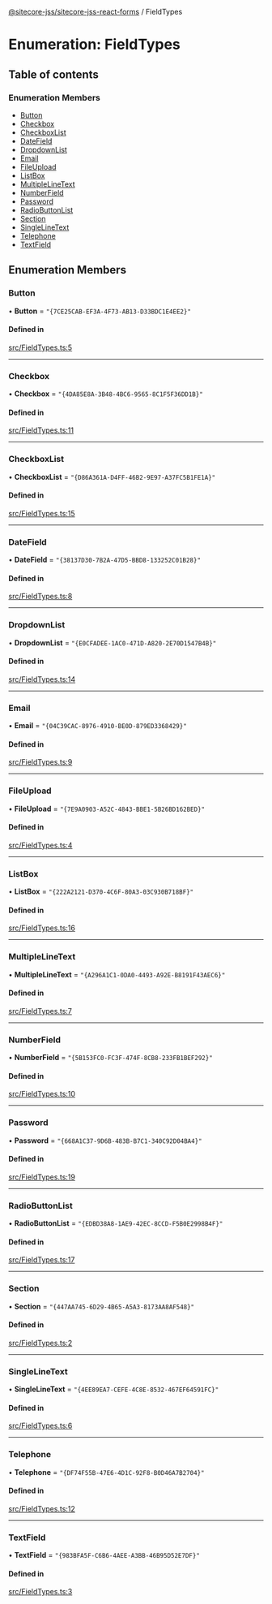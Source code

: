 [@sitecore-jss/sitecore-jss-react-forms](../README.md) / FieldTypes

# Enumeration: FieldTypes

## Table of contents

### Enumeration Members

- [Button](FieldTypes.md#button)
- [Checkbox](FieldTypes.md#checkbox)
- [CheckboxList](FieldTypes.md#checkboxlist)
- [DateField](FieldTypes.md#datefield)
- [DropdownList](FieldTypes.md#dropdownlist)
- [Email](FieldTypes.md#email)
- [FileUpload](FieldTypes.md#fileupload)
- [ListBox](FieldTypes.md#listbox)
- [MultipleLineText](FieldTypes.md#multiplelinetext)
- [NumberField](FieldTypes.md#numberfield)
- [Password](FieldTypes.md#password)
- [RadioButtonList](FieldTypes.md#radiobuttonlist)
- [Section](FieldTypes.md#section)
- [SingleLineText](FieldTypes.md#singlelinetext)
- [Telephone](FieldTypes.md#telephone)
- [TextField](FieldTypes.md#textfield)

## Enumeration Members

### Button

• **Button** = `"{7CE25CAB-EF3A-4F73-AB13-D33BDC1E4EE2}"`

#### Defined in

[src/FieldTypes.ts:5](https://github.com/Sitecore/jss/blob/19e6229c3/packages/sitecore-jss-react-forms/src/FieldTypes.ts#L5)

---

### Checkbox

• **Checkbox** = `"{4DA85E8A-3B48-4BC6-9565-8C1F5F36DD1B}"`

#### Defined in

[src/FieldTypes.ts:11](https://github.com/Sitecore/jss/blob/19e6229c3/packages/sitecore-jss-react-forms/src/FieldTypes.ts#L11)

---

### CheckboxList

• **CheckboxList** = `"{D86A361A-D4FF-46B2-9E97-A37FC5B1FE1A}"`

#### Defined in

[src/FieldTypes.ts:15](https://github.com/Sitecore/jss/blob/19e6229c3/packages/sitecore-jss-react-forms/src/FieldTypes.ts#L15)

---

### DateField

• **DateField** = `"{38137D30-7B2A-47D5-BBD8-133252C01B28}"`

#### Defined in

[src/FieldTypes.ts:8](https://github.com/Sitecore/jss/blob/19e6229c3/packages/sitecore-jss-react-forms/src/FieldTypes.ts#L8)

---

### DropdownList

• **DropdownList** = `"{E0CFADEE-1AC0-471D-A820-2E70D1547B4B}"`

#### Defined in

[src/FieldTypes.ts:14](https://github.com/Sitecore/jss/blob/19e6229c3/packages/sitecore-jss-react-forms/src/FieldTypes.ts#L14)

---

### Email

• **Email** = `"{04C39CAC-8976-4910-BE0D-879ED3368429}"`

#### Defined in

[src/FieldTypes.ts:9](https://github.com/Sitecore/jss/blob/19e6229c3/packages/sitecore-jss-react-forms/src/FieldTypes.ts#L9)

---

### FileUpload

• **FileUpload** = `"{7E9A0903-A52C-4843-BBE1-5B26BD162BED}"`

#### Defined in

[src/FieldTypes.ts:4](https://github.com/Sitecore/jss/blob/19e6229c3/packages/sitecore-jss-react-forms/src/FieldTypes.ts#L4)

---

### ListBox

• **ListBox** = `"{222A2121-D370-4C6F-80A3-03C930B718BF}"`

#### Defined in

[src/FieldTypes.ts:16](https://github.com/Sitecore/jss/blob/19e6229c3/packages/sitecore-jss-react-forms/src/FieldTypes.ts#L16)

---

### MultipleLineText

• **MultipleLineText** = `"{A296A1C1-0DA0-4493-A92E-B8191F43AEC6}"`

#### Defined in

[src/FieldTypes.ts:7](https://github.com/Sitecore/jss/blob/19e6229c3/packages/sitecore-jss-react-forms/src/FieldTypes.ts#L7)

---

### NumberField

• **NumberField** = `"{5B153FC0-FC3F-474F-8CB8-233FB1BEF292}"`

#### Defined in

[src/FieldTypes.ts:10](https://github.com/Sitecore/jss/blob/19e6229c3/packages/sitecore-jss-react-forms/src/FieldTypes.ts#L10)

---

### Password

• **Password** = `"{668A1C37-9D6B-483B-B7C1-340C92D04BA4}"`

#### Defined in

[src/FieldTypes.ts:19](https://github.com/Sitecore/jss/blob/19e6229c3/packages/sitecore-jss-react-forms/src/FieldTypes.ts#L19)

---

### RadioButtonList

• **RadioButtonList** = `"{EDBD38A8-1AE9-42EC-8CCD-F5B0E2998B4F}"`

#### Defined in

[src/FieldTypes.ts:17](https://github.com/Sitecore/jss/blob/19e6229c3/packages/sitecore-jss-react-forms/src/FieldTypes.ts#L17)

---

### Section

• **Section** = `"{447AA745-6D29-4B65-A5A3-8173AA8AF548}"`

#### Defined in

[src/FieldTypes.ts:2](https://github.com/Sitecore/jss/blob/19e6229c3/packages/sitecore-jss-react-forms/src/FieldTypes.ts#L2)

---

### SingleLineText

• **SingleLineText** = `"{4EE89EA7-CEFE-4C8E-8532-467EF64591FC}"`

#### Defined in

[src/FieldTypes.ts:6](https://github.com/Sitecore/jss/blob/19e6229c3/packages/sitecore-jss-react-forms/src/FieldTypes.ts#L6)

---

### Telephone

• **Telephone** = `"{DF74F55B-47E6-4D1C-92F8-B0D46A7B2704}"`

#### Defined in

[src/FieldTypes.ts:12](https://github.com/Sitecore/jss/blob/19e6229c3/packages/sitecore-jss-react-forms/src/FieldTypes.ts#L12)

---

### TextField

• **TextField** = `"{983BFA5F-C6B6-4AEE-A3BB-46B95D52E7DF}"`

#### Defined in

[src/FieldTypes.ts:3](https://github.com/Sitecore/jss/blob/19e6229c3/packages/sitecore-jss-react-forms/src/FieldTypes.ts#L3)
